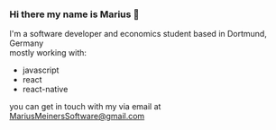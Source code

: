 ### Hi there my name is Marius 👋

I'm a software developer and economics student based in Dortmund, Germany  
mostly working with:
- javascript
- react
- react-native

you can get in touch with my via email at MariusMeinersSoftware@gmail.com

<!--
**MariusMeiners/MariusMeiners** is a ✨ _special_ ✨ repository because its `README.md` (this file) appears on your GitHub profile.

Here are some ideas to get you started:

- 🔭 I’m currently working on ...
- 🌱 I’m currently learning ...
- 👯 I’m looking to collaborate on ...
- 🤔 I’m looking for help with ...
- 💬 Ask me about ...
- 📫 How to reach me: ...
- 😄 Pronouns: ...
- ⚡ Fun fact: ...
-->
